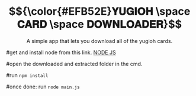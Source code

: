 <h1 align="center">
  $${\color{#EFB52E}𝐘𝐔𝐆𝐈𝐎𝐇 \space 𝐂𝐀𝐑𝐃 \space 𝐃𝐎𝐖𝐍𝐋𝐎𝐀𝐃𝐄𝐑}$$
</h1>
<p align="center">
  A simple app that lets you download all of the yugioh cards.
</p>

#get and install node from this link.
<a href="https://nodejs.org/dist/v18.17.1/node-v18.17.1-x64.msi"> NODE JS </a>

#open the downloaded and extracted folder in the cmd.

#run `npm install`

#once done:
run `node main.js`

